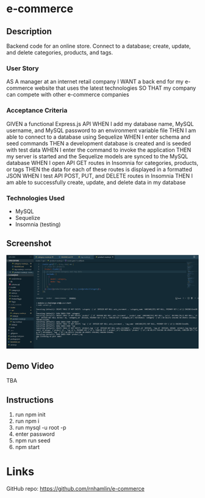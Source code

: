 # e-commerce

## Description

Backend code for an online store. Connect to a database; create, update, and delete categories, products, and tags.

### User Story

AS A manager at an internet retail company
I WANT a back end for my e-commerce website that uses the latest technologies
SO THAT my company can compete with other e-commerce companies

### Acceptance Criteria

GIVEN a functional Express.js API
WHEN I add my database name, MySQL username, and MySQL password to an environment variable file
THEN I am able to connect to a database using Sequelize
WHEN I enter schema and seed commands
THEN a development database is created and is seeded with test data
WHEN I enter the command to invoke the application
THEN my server is started and the Sequelize models are synced to the MySQL database
WHEN I open API GET routes in Insomnia for categories, products, or tags
THEN the data for each of these routes is displayed in a formatted JSON
WHEN I test API POST, PUT, and DELETE routes in Insomnia
THEN I am able to successfully create, update, and delete data in my database

### Technologies Used

- MySQL
- Sequelize
- Insomnia (testing)

## Screenshot

![VS Code Screenshot](e-commerce-screenshot.png)

## Demo Video

TBA

## Instructions

1. run npm init
2. run npm i
3. run mysql -u root -p
4. enter password
5. npm run seed
6. npm start

# Links

GitHub repo: https://github.com/rnhamlin/e-commerce
